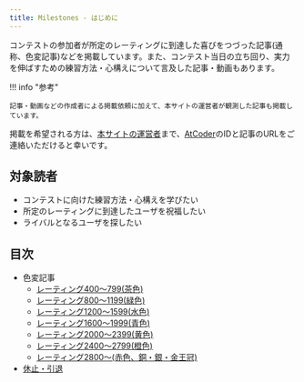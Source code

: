 ```yaml
---
title: Milestones - はじめに
---
```


コンテストの参加者が所定のレーティングに到達した喜びをつづった記事(通称、色変記事)などを掲載しています。また、コンテスト当日の立ち回り、実力を伸ばすための練習方法・心構えについて言及した記事・動画もあります。

!!! info "参考"

    記事・動画などの作成者による掲載依頼に加えて、本サイトの運営者が観測した記事も掲載しています。

掲載を希望される方は、[本サイトの運営者](https://twitter.com/k_hiro1818)まで、[AtCoder](https://atcoder.jp/)のIDと記事のURLをご連絡いただけると幸いです。

## 対象読者

- コンテストに向けた練習方法・心構えを学びたい
- 所定のレーティングに到達したユーザを祝福したい
- ライバルとなるユーザを探したい

## 目次

- 色変記事
    - [レーティング400〜799(茶色)](./brown)
    - [レーティング800〜1199(緑色)](./green)
    - [レーティング1200〜1599(水色)](./cyan)
    - [レーティング1600〜1999(青色)](./blue)
    - [レーティング2000〜2399(黄色)](./yellow)
    - [レーティング2400〜2799(橙色)](./orange)
    - [レーティング2800〜(赤色、銅・銀・金王冠)](./red)
- [休止・引退](./retirement)
